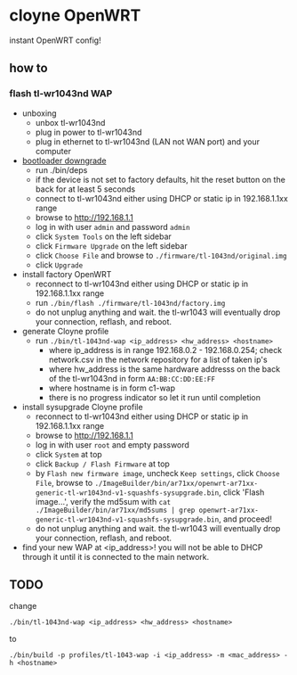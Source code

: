 # cloyne OpenWRT

instant OpenWRT config!

## how to

### flash tl-wr1043nd WAP

- unboxing
  - unbox tl-wr1043nd
  - plug in power to tl-wr1043nd
  - plug in ethernet to tl-wr1043nd (LAN not WAN port) and your computer
- [bootloader downgrade](http://wiki.openwrt.org/toh/tp-link/tl-wr1043nd#bootloader.downgrade)
  - run ./bin/deps
  - if the device is not set to factory defaults, hit the reset button on the back for at least 5 seconds
  - connect to tl-wr1043nd either using DHCP or static ip in 192.168.1.1xx range
  - browse to http://192.168.1.1
  - log in with user `admin` and password `admin`
  - click `System Tools` on the left sidebar
  - click `Firmware Upgrade` on the left sidebar
  - click `Choose File` and browse to `./firmware/tl-1043nd/original.img`
  - click `Upgrade`
- install factory OpenWRT
  - reconnect to tl-wr1043nd either using DHCP or static ip in 192.168.1.1xx range
  - run `./bin/flash ./firmware/tl-1043nd/factory.img`
  - do not unplug anything and wait. the tl-wr1043 will eventually drop your connection, reflash, and reboot.
- generate Cloyne profile
  - run `./bin/tl-1043nd-wap <ip_address> <hw_address> <hostname>`
    - where ip_address is in range 192.168.0.2 - 192.168.0.254; check network.csv in the network repository for a list of taken ip's
    - where hw_address is the same hardware addresss on the back of the tl-wr1043nd in form `AA:BB:CC:DD:EE:FF`
    - where hostname is in form c1-wap
    - there is no progress indicator so let it run until completion
- install sysupgrade Cloyne profile
  - reconnect to tl-wr1043nd either using DHCP or static ip in 192.168.1.1xx range
  - browse to http://192.168.1.1
  - log in with user `root` and empty password
  - click `System` at top
  - click `Backup / Flash Firmware` at top
  - by `Flash new firmware image`, uncheck `Keep settings`, click `Choose File`, browse to `./ImageBuilder/bin/ar71xx/openwrt-ar71xx-generic-tl-wr1043nd-v1-squashfs-sysupgrade.bin`, click 'Flash image...', verify the md5sum with `cat ./ImageBuilder/bin/ar71xx/md5sums | grep openwrt-ar71xx-generic-tl-wr1043nd-v1-squashfs-sysupgrade.bin`, and proceed!
  - do not unplug anything and wait. the tl-wr1043 will eventually drop your connection, reflash, and reboot.
- find your new WAP at <ip_address>! you will not be able to DHCP through it until it is connected to the main network.

## TODO

change

`./bin/tl-1043nd-wap <ip_address> <hw_address> <hostname>`

to

`./bin/build -p profiles/tl-1043-wap -i <ip_address> -m <mac_address> -h <hostname>`
